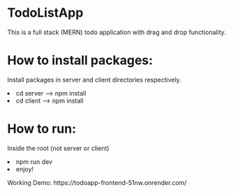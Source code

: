 # TodoListApp
<p>
  This is a full stack (MERN) todo application with drag and drop functionality.
</p>


# How to install packages:
Install packages in server and client directories respectively.
<p>
  <li>cd server --> npm install <br/>
  <li>cd client --> npm install
</p>

# How to run:
<p>
  Inside the root (not server or client) <br/>
  <li>npm run dev
  <li>enjoy!
</p>

<p>
  Working Demo: https://todoapp-frontend-51nw.onrender.com/
</p>
